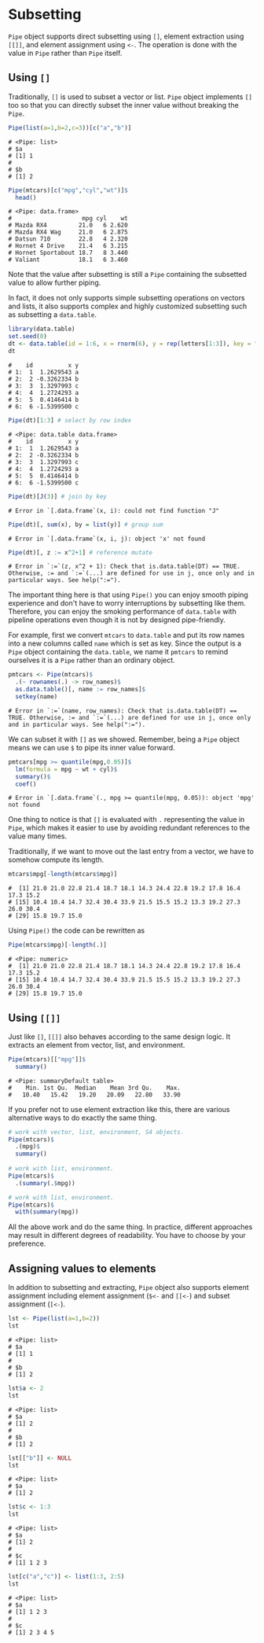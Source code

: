 

# Subsetting

`Pipe` object supports direct subsetting using `[]`, element extraction using `[[]]`, and element assignment using `<-`. The operation is done with the value in `Pipe` rather than `Pipe` itself.

## Using `[]`

Traditionally, `[]` is used to subset a vector or list. `Pipe` object implements `[]` too so that you can directly subset the inner value without breaking the `Pipe`.


```r
Pipe(list(a=1,b=2,c=3))[c("a","b")]
```

```
# <Pipe: list>
# $a
# [1] 1
# 
# $b
# [1] 2
```

```r
Pipe(mtcars)[c("mpg","cyl","wt")]$
  head()
```

```
# <Pipe: data.frame>
#                    mpg cyl    wt
# Mazda RX4         21.0   6 2.620
# Mazda RX4 Wag     21.0   6 2.875
# Datsun 710        22.8   4 2.320
# Hornet 4 Drive    21.4   6 3.215
# Hornet Sportabout 18.7   8 3.440
# Valiant           18.1   6 3.460
```

Note that the value after subsetting is still a `Pipe` containing the subsetted value to allow further piping. 

In fact, it does not only supports simple subsetting operations on vectors and lists, it also supports complex and highly customized subsetting such as subsetting a `data.table`.


```r
library(data.table)
set.seed(0)
dt <- data.table(id = 1:6, x = rnorm(6), y = rep(letters[1:3]), key = "id")
dt
```

```
#    id          x y
# 1:  1  1.2629543 a
# 2:  2 -0.3262334 b
# 3:  3  1.3297993 c
# 4:  4  1.2724293 a
# 5:  5  0.4146414 b
# 6:  6 -1.5399500 c
```

```r
Pipe(dt)[1:3] # select by row index
```

```
# <Pipe: data.table data.frame>
#    id          x y
# 1:  1  1.2629543 a
# 2:  2 -0.3262334 b
# 3:  3  1.3297993 c
# 4:  4  1.2724293 a
# 5:  5  0.4146414 b
# 6:  6 -1.5399500 c
```

```r
Pipe(dt)[J(3)] # join by key
```

```
# Error in `[.data.frame`(x, i): could not find function "J"
```

```r
Pipe(dt)[, sum(x), by = list(y)] # group sum
```

```
# Error in `[.data.frame`(x, i, j): object 'x' not found
```

```r
Pipe(dt)[, z := x^2+1] # reference mutate
```

```
# Error in `:=`(z, x^2 + 1): Check that is.data.table(DT) == TRUE. Otherwise, := and `:=`(...) are defined for use in j, once only and in particular ways. See help(":=").
```

The important thing here is that using `Pipe()` you can enjoy smooth piping experience and don't have to worry interruptions by subsetting like them. Therefore, you can enjoy the smoking performance of `data.table` with pipeline operations even though it is not by designed pipe-friendly.

For example, first we convert `mtcars` to `data.table` and put its row names into a new columns called `name` which is set as key. Since the output is a `Pipe` object containing the `data.table`, we name it `pmtcars` to remind ourselves it is a `Pipe` rather than an ordinary object.


```r
pmtcars <- Pipe(mtcars)$
  .(~ rownames(.) -> row_names)$
  as.data.table()[, name := row_names]$
  setkey(name)
```

```
# Error in `:=`(name, row_names): Check that is.data.table(DT) == TRUE. Otherwise, := and `:=`(...) are defined for use in j, once only and in particular ways. See help(":=").
```

We can subset it with `[]` as we showed. Remember, being a `Pipe` object means we can use `$` to pipe its inner value forward.


```r
pmtcars[mpg >= quantile(mpg,0.05)]$
  lm(formula = mpg ~ wt + cyl)$
  summary()$
  coef()
```

```
# Error in `[.data.frame`(., mpg >= quantile(mpg, 0.05)): object 'mpg' not found
```

One thing to notice is that `[]` is evaluated with `.` representing the value in `Pipe`, which makes it easier to use by avoiding redundant references to the value many times.

Traditionally, if we want to move out the last entry from a vector, we have to somehow compute its length.


```r
mtcars$mpg[-length(mtcars$mpg)]
```

```
#  [1] 21.0 21.0 22.8 21.4 18.7 18.1 14.3 24.4 22.8 19.2 17.8 16.4 17.3 15.2
# [15] 10.4 10.4 14.7 32.4 30.4 33.9 21.5 15.5 15.2 13.3 19.2 27.3 26.0 30.4
# [29] 15.8 19.7 15.0
```

Using `Pipe()` the code can be rewritten as 


```r
Pipe(mtcars$mpg)[-length(.)]
```

```
# <Pipe: numeric>
#  [1] 21.0 21.0 22.8 21.4 18.7 18.1 14.3 24.4 22.8 19.2 17.8 16.4 17.3 15.2
# [15] 10.4 10.4 14.7 32.4 30.4 33.9 21.5 15.5 15.2 13.3 19.2 27.3 26.0 30.4
# [29] 15.8 19.7 15.0
```


## Using `[[]]`

Just like `[]`, `[[]]` also behaves according to the same design logic. It extracts an element from vector, list, and environment.


```r
Pipe(mtcars)[["mpg"]]$
  summary()
```

```
# <Pipe: summaryDefault table>
#    Min. 1st Qu.  Median    Mean 3rd Qu.    Max. 
#   10.40   15.42   19.20   20.09   22.80   33.90
```

If you prefer not to use element extraction like this, there are various alternative ways to do exactly the same thing.

```r
# work with vector, list, environment, S4 objects.
Pipe(mtcars)$
  .(mpg)$
  summary()
  
# work with list, environment.
Pipe(mtcars)$
  .(summary(.$mpg))

# work with list, environment.
Pipe(mtcars)$
  with(summary(mpg))
```

All the above work and do the same thing. In practice, different approaches may result in different degrees of readability. You have to choose by your preference.

## Assigning values to elements

In addition to subsetting and extracting, `Pipe` object also supports element assignment including element assignment (`$<-` and `[[<-`) and subset assignment (`[<-`).


```r
lst <- Pipe(list(a=1,b=2))
lst
```

```
# <Pipe: list>
# $a
# [1] 1
# 
# $b
# [1] 2
```

```r
lst$a <- 2
lst
```

```
# <Pipe: list>
# $a
# [1] 2
# 
# $b
# [1] 2
```

```r
lst[["b"]] <- NULL
lst
```

```
# <Pipe: list>
# $a
# [1] 2
```

```r
lst$c <- 1:3
lst
```

```
# <Pipe: list>
# $a
# [1] 2
# 
# $c
# [1] 1 2 3
```

```r
lst[c("a","c")] <- list(1:3, 2:5)
lst
```

```
# <Pipe: list>
# $a
# [1] 1 2 3
# 
# $c
# [1] 2 3 4 5
```

